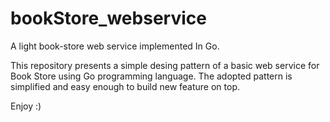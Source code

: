 # bookStore_webservice
A light book-store web service implemented In Go.

This repository presents a simple desing pattern of a basic web service for Book Store using Go programming language. The adopted pattern is simplified and easy enough to build new feature on top.

Enjoy :)


